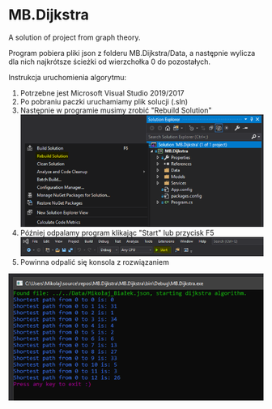 # MB.Dijkstra
A solution of project from graph theory.

Program pobiera pliki json z folderu MB.Dijkstra/Data, a następnie wylicza dla nich najkrótsze ścieżki od wierzchołka 0 do pozostałych.

Instrukcja uruchomienia algorytmu:
1. Potrzebne jest Microsoft Visual Studio 2019/2017
2. Po pobraniu paczki uruchamiamy plik solucji (.sln)
3. Następnie w programie musimy zrobić "Rebuild Solution"
![screen_3](https://raw.githubusercontent.com/Azuyuto/MB.Dijkstra/master/Screens/point_3.png)
4. Później odpalamy program klikając "Start" lub przycisk F5
![screen_4](https://raw.githubusercontent.com/Azuyuto/MB.Dijkstra/master/Screens/point_4.png)
5. Powinna odpalić się konsola z rozwiązaniem

![screen_5](https://raw.githubusercontent.com/Azuyuto/MB.Dijkstra/master/Screens/point_5.PNG)
